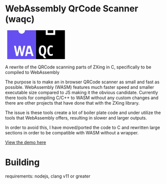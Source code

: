# WebAssembly QrCode Scanner (waqc)
<img src="docs/img/waqc.png" alt="WAQC Logo" style="max-width:100%;" width="200px">


A rewrite of the QRCode scanning parts of ZXing in C, specifically to be compiled to WebAssembly

The purpose is to make an in browser QRCode scanner as small and fast as possible.
WebAssembly (WASM) features much faster speed and smaller executable size compared to JS making it the obvious candidate.
Currently there tools for compiling C/C++ to WASM without any custom changes and there are other projects that have done that with the ZXing library.

The issue is these tools create a lot of boiler plate code and under utilize the tools that WebAssembly offers, resulting in slower and larger outputs.

In order to avoid this, I have moved/ported the code to C and rewritten large sections in order to be compatible with WASM without a wrapper.


[View the demo here](https://trobol.net/waqc/demo)


# Building

requirements: nodejs, clang v11 or greater

